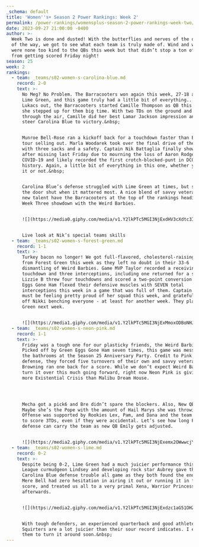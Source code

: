 ```yaml
---
_schema: default
title: 'Women''s+ Season 2 Power Rankings: Week 2'
permalink: /power-rankings/womensplus-season-2-power-rankings-week-two/
date: 2023-09-27 21:00:00 -0400
author: >-
  Week Two is done and dusted! With the butterflies and nerves of the opener out
  of the way, we got to see what each team is truly made of. Wind and weather
  were none too kind to the QBs this week but that didn’t stop a ton of points
  from getting scored Friday night!
season: 25
week: 2
rankings:
  - team: _teams/s02-women-s-carolina-blue.md
    record: 2-0
    text: >-
      No Meg? No Problem. The Barracooters won again this week, 27-18 against
      Lime Green, and this game truly had a little bit of everything.. With Meg
      Lukacs out, the Barracooters started Camille Thompson as QB this week, and
      she stepped up for them big time. With two TDs on the ground and one
      through the air, Camille did her best Lamar Jackson impression and helped
      steer Carolina Blue to victory.&nbsp;


      Munroe Bell-Rose ran a kickoff back for a touchdown faster than Beyonce’s
      tour selling out. Marla Woodarek took over the final drive of the game
      with three sacks and a safety. Captain Nik Battaglia finally showed up
      after missing last Friday due to mourning the loss of Aaron Rodgers
      COVID-19 and likely recorded the first crotch-blocked-punt in DCGFFL
      history. Again, a little bit of everything in this one, whether you wanted
      it or not.&nbsp;


      Carolina Blue’s defense struggled with Lime Green at times, but slammed
      the door shut when it mattered most. A nice blend of savvy veterans and
      new talent have the Barracooters at the top of the rankings heading into a
      Week Three showdown with the Weird Barbies.


      ![](https://media0.giphy.com/media/v1.Y2lkPTc5MGI3NjExdHV3cXdtc3I2YnRzYWE1Z3owYzY5amlzMjhtaDNwNjZibDVsZngycyZlcD12MV9pbnRlcm5hbF9naWZfYnlfaWQmY3Q9Zw/l3vRi0fRZTl1J2SfC/giphy.gif)


      Live look at Nik’s special teams skills
  - team: _teams/s02-women-s-forest-green.md
    record: 1-1
    text: >-
      Turkey bacon no longer! We got full-flavored, cholesterol-raising bacon
      from Forest Green this week as they left no doubt in their 33-6
      dismantling of Weird Barbies. Game MVP Taylor recorded a receiving
      touchdown and three interceptions, including one returned for a score. QB
      Lizzie B threw four touchdowns and scored a two-point conversion. Green
      Eggs Gone Ham flexed their defensive muscles with SEVEN total
      interceptions this week in a game that was full of them. Captain Sam Cline
      must be feeling pretty proud of her squad this week, and grateful to stave
      off Nikki benching everyone - at least for another week. They play Lime
      Green next week.


      ![](https://media1.giphy.com/media/v1.Y2lkPTc5MGI3NjExMmoxODBoNHJzcGZqZTJ6ZHdybWs3M284Y2xoNmlpMHg1NmUxZ3E4eCZlcD12MV9pbnRlcm5hbF9naWZfYnlfaWQmY3Q9Zw/kHy3oajUgi4Ga0rAEY/giphy.gif)
  - team: _teams/s02-women-s-neon-pink.md
    record: 1-1
    text: >-
      Friday was a tough one for our plasticky friends, the Weird Barbies.
      Picked off by Green Eggs Gone Ham seven times, this game was messier than
      the bathrooms at the Season 25 Anniversary Party. Credit to Pink’s
      defense, they forced five turnovers of their own and savvy veteran Rachel
      Browning ran one back for a score. While we don’t expect Weird Barbies to
      turn it over this much going forward, right now Neon Pink is giving a lot
      more Existential Crisis than Malibu Dream House.




      Mecha got a pick6 and Bre didn’t spare the blockers. Also, New QB-who dis?
      Maybe she’s the Pope with the amount of Hail Marys she was throwing.
      Offense was supported by Rookies Lex, Pam, and Dana and the team managed
      to score 3TDs, even if they were accidental. Let’s see how long Pink’s
      defense can carry the team as new QB Emily gets adjusted.


      ![](https://media2.giphy.com/media/v1.Y2lkPTc5MGI3NjExemx2OWwwcjYwZnRzcnczZzA2N3dhcG91MjNhaTZxdjRhanBnMmQ2aiZlcD12MV9pbnRlcm5hbF9naWZfYnlfaWQmY3Q9Zw/rLNRhImy407URFIDnX/giphy.gif)
  - team: _teams/s02-women-s-lime.md
    record: 0-2
    text: >-
      Despite being 0-2, Lime Green had a much juicier performance this week.
      League curmudgeon Lindsey and developing rock star Aubrey gave the
      Carolina Blue defense trouble all game as they both found the endzone. QB
      Mere Bell had zero hesitation in airing it out or running it in for a
      score, and treated us all to a very primal Xena, Warrior Princess scream
      afterwards.


      ![](https://media2.giphy.com/media/v1.Y2lkPTc5MGI3NjExdzc1aG51OHZpZXh4ZDJlazVyc2p6ZzR3eHhzMG9lYTIyN3g0dGk4ZiZlcD12MV9pbnRlcm5hbF9naWZfYnlfaWQmY3Q9Zw/o6Oks8glW6AzC/giphy.gif)


      With tough defenders, an experienced quarterback and good athletes, these
      Squirters are a lot juicier than their sour record indicates. I expect
      them to turn it around soon.&nbsp;
---
```

